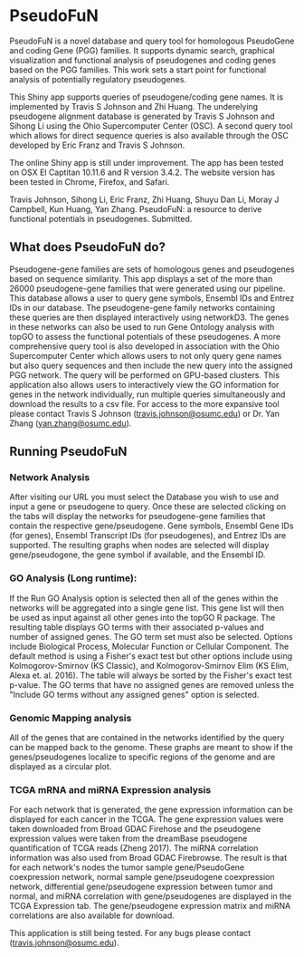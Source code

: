 # PseudoFuN
PseudoFuN is a novel database and query tool for homologous PseudoGene and coding Gene (PGG) families.
It supports dynamic search, graphical visualization and functional analysis of pseudogenes and coding genes based on the PGG families. 
This work sets a start point for functional analysis of potentially regulatory pseudogenes.

This Shiny app supports queries of pseudogene/coding gene names. It is implemented by Travis S Johnson and Zhi Huang. 
The underelying pseudogene alignment database is generated by Travis S Johnson and Sihong Li using the Ohio Supercomputer Center (OSC). 
A second query tool which allows for direct sequence queries is also available through the OSC developed by Eric Franz and Travis S Johnson. 

The online Shiny app is still under improvement. The app has been tested on OSX El Captitan 10.11.6 and R version 3.4.2. 
The website version has been tested in Chrome, Firefox, and Safari.

Travis Johnson, Sihong Li, Eric Franz, Zhi Huang, Shuyu Dan Li, Moray J Campbell, Kun Huang, Yan Zhang. PseudoFuN: a resource to derive functional potentials in pseudogenes. Submitted.

## What does PseudoFuN do?
Pseudogene-gene families are sets of homologous genes and pseudogenes
based on sequence similarity. This app displays a set of the more than 26000
pseudogene-gene families that were generated using our pipeline. This database allows a
user to query gene symbols, Ensembl IDs and Entrez IDs in our database. The
pseudogene-gene family networks containing these queries are then displayed interactively
using networkD3. The genes in these networks can also be used to run Gene Ontology analysis
with topGO to assess the functional potentials of these pseudogenes. 
A more comprehensive query tool is also developed in association with the Ohio Supercomputer Center which
allows users to not only query gene names but also query sequences and then include the new query into
the assigned PGG network. The query will be performed on GPU-based clusters. This application also allows users to interactively view the GO
information for genes in the network individually, run multiple queries simultaneously and
download the results to a csv file.  For access to the more expansive tool please contact
Travis S Johnson (travis.johnson@osumc.edu) or Dr. Yan Zhang (yan.zhang@osumc.edu).

## Running PseudoFuN
### Network Analysis
After visiting our URL you must select the Database you wish to use and input a gene or
pseudogene to query. Once these are selected clicking on the tabs will display the networks
for pseudogene-gene families that contain the respective gene/pseudogene. Gene symbols,
Ensembl Gene IDs (for genes), Ensembl Transcript IDs (for pseudogenes), and Entrez IDs are
supported. The resulting graphs when nodes are selected will display gene/pseudogene, the
gene symbol if available, and the Ensembl ID.

### GO Analysis (Long runtime):
If the Run GO Analysis option is selected then all of the genes within the networks will be
aggregated into a single gene list. This gene list will then be used as input against all
other genes into the topGO R package. The resulting table displays GO terms with their
associated p-values and number of assigned genes. The GO term set must also be selected.
Options include Biological Process, Molecular Function or Cellular Component. The default
method is using a Fisher's exact test but other options include using Kolmogorov-Smirnov (KS
Classic), and Kolmogorov-Smirnov Elim (KS Elim, Alexa et. al. 2016). The table will always
be sorted by the Fisher's exact test p-value. The GO terms that have no assigned genes are removed
unless the "Include GO terms without any assigned genes" option is selected.

### Genomic Mapping analysis
All of the genes that are contained in the networks identified by the query can be mapped
back to the genome. These graphs are meant to show if the genes/pseudogenes localize to
specific regions of the genome and are displayed as a circular plot.

### TCGA mRNA and miRNA Expression analysis
For each network that is generated, the gene expression information can be displayed for each
cancer in the TCGA. The gene expression values were taken downloaded from Broad GDAC Firehose
and the pseudogene expression values were taken from the dreamBase pseudogene quantification
of TCGA reads (Zheng 2017). The miRNA correlation information was also used from Broad GDAC
Firebrowse. The  result is that for each network's nodes the tumor sample gene/PseudoGene
coexpression network, normal sample gene/pseudogene coexpression network, differential gene/pseudogene
expression between tumor and normal, and miRNA correlation with gene/pseudogenes are displayed
in the TCGA Expression tab. The gene/pseudogene expression matrix and miRNA correlations
are also available for download.

This application is still being tested. For any bugs please contact (travis.johnson@osumc.edu).
